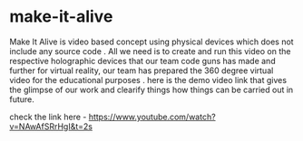 # make-it-alive

Make It Alive is video based concept using physical devices which does not include any source code .
All we need is to create and run this video on the respective holographic devices that our team code guns has made and further for
virtual reality, our team has prepared the 360 degree virtual video for the educational purposes .
here is the demo video link that gives the glimpse of our work and clearify things how things can be carried out in future.


check the link here - https://www.youtube.com/watch?v=NAwAfSRrHgI&t=2s 
